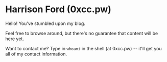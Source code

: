 # Harrison Ford (0xcc.pw)
Hello! You've stumbled upon my blog. 

Feel free to browse around, but there's no guarantee that content will be here yet.

Want to contact me? Type in `whoami` in the shell (at 0xcc.pw) -- it'll get you all of my contact information.